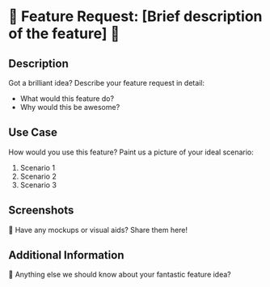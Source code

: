 # 🌟 Feature Request: [Brief description of the feature] 🌟

## Description
Got a brilliant idea? Describe your feature request in detail:
- What would this feature do?
- Why would this be awesome?

## Use Case
How would you use this feature? Paint us a picture of your ideal scenario:
1. Scenario 1
2. Scenario 2
3. Scenario 3

## Screenshots
🎨 Have any mockups or visual aids? Share them here!

## Additional Information
💬 Anything else we should know about your fantastic feature idea?